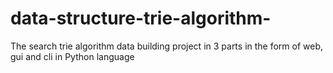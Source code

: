 # data-structure-trie-algorithm-
The search trie algorithm data building project in 3 parts in the form of web, gui and cli in Python language
